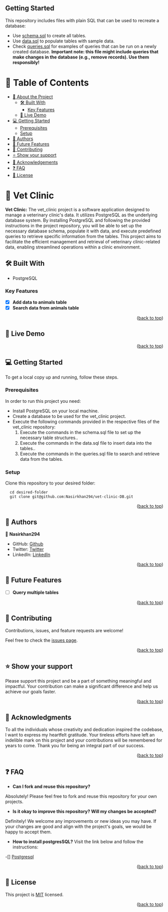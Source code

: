 ## Getting Started

This repository includes files with plain SQL that can be used to recreate a database:

- Use [schema.sql](./schema.sql) to create all tables.
- Use [data.sql](./data.sql) to populate tables with sample data.
- Check [queries.sql](./queries.sql) for examples of queries that can be run on a newly created database. **Important note: this file might include queries that make changes in the database (e.g., remove records). Use them responsibly!**

<a name="readme-top"></a>

<!-- TABLE OF CONTENTS -->

# 📗 Table of Contents

- [📖 About the Project](#about-project)
  - [🛠 Built With](#built-with)
    - [Key Features](#key-features)
  - [🚀 Live Demo](#live-demo)
- [💻 Getting Started](#getting-started)
  - [Prerequisites](#prerequisites)
  - [Setup](#setup)
- [👥 Authors](#authors)
- [🔭 Future Features](#future-features)
- [🤝 Contributing](#contributing)
- [⭐️ Show your support](#support)
- [🙏 Acknowledgements](#acknowledgements)
- [:question: FAQ](#faq)
- [📝 License](#license)

<!-- PROJECT DESCRIPTION -->

# 📖 Vet Clinic <a name="about-project"></a>

**Vet Clinic:** The vet_clinic project is a software application designed to manage a veterinary clinic's data. It utilizes PostgreSQL as the underlying database system. By installing PostgreSQL and following the provided instructions in the project repository, you will be able to set up the necessary database schema, populate it with data, and execute predefined queries to retrieve specific information from the tables. This project aims to facilitate the efficient management and retrieval of veterinary clinic-related data, enabling streamlined operations within a clinic environment.

## 🛠 Built With <a name="built-with"></a>

  <ul>
    <li>PostgreSQL</li>
  </ul>

<!-- Features -->

### Key Features <a name="key-features"></a>

- [x] **Add data to animals table**
- [x] **Search data from animals table**

<p align="right">(<a href="#readme-top">back to top</a>)</p>

<!-- LIVE DEMO -->

## 🚀 Live Demo <a name="live-demo"></a>

<!-- - [Live Project Demo]() -->

<p align="right">(<a href="#readme-top">back to top</a>)</p>

<!-- GETTING STARTED -->

## 💻 Getting Started <a name="getting-started"></a>

To get a local copy up and running, follow these steps.

### Prerequisites

In order to run this project you need:
 
 - Install PostgreSQL on your local machine.
 - Create a database to be used for the vet_clinic project.
 - Execute the following commands provided in the respective files of the vet_clinic repository:
    1. Execute the commands in the schema.sql file to set up the necessary table structures..
    2. Execute the commands in the data.sql file to insert data into the tables..
    3. Execute the commands in the queries.sql file to search and retrieve data from the tables.

### Setup

Clone this repository to your desired folder:

```
  cd desired-folder
  git clone git@github.com:Nasirkhan294/vet-clinic-DB.git
```

<p align="right">(<a href="#readme-top">back to top</a>)</p>

<!-- AUTHORS -->

## 👥 Authors <a name="authors"></a>

👤 **Nasirkhan294**

- GitHub: [Github](https://github.com/Nasirkhan294)
- Twitter: [Twitter](https://twitter.com/NasirMa35888225)
- LinkedIn: [LinkedIn](https://www.linkedin.com/in/nasirmahd-8a8/)

<p align="right">(<a href="#readme-top">back to top</a>)</p>

<!-- FUTURE FEATURES -->

## 🔭 Future Features <a name="future-features"></a>

- [ ] **Query multiple tables**

<p align="right">(<a href="#readme-top">back to top</a>)</p>

<!-- CONTRIBUTING -->

## 🤝 Contributing <a name="contributing"></a>

Contributions, issues, and feature requests are welcome!

Feel free to check the [issues page](../../issues/).

<p align="right">(<a href="#readme-top">back to top</a>)</p>

<!-- SUPPORT -->

## ⭐️ Show your support <a name="support"></a>

Please support this project and be a part of something meaningful and impactful. Your contribution can make a significant difference and help us achieve our goals faster.

<p align="right">(<a href="#readme-top">back to top</a>)</p>

<!-- ACKNOWLEDGEMENTS -->

## 🙏 Acknowledgments <a name="acknowledgements"></a>

To all the individuals whose creativity and dedication inspired the codebase, I want to express my heartfelt gratitude. Your tireless efforts have left an indelible mark on this project and your contributions will be remembered for years to come. Thank you for being an integral part of our success.

<p align="right">(<a href="#readme-top">back to top</a>)</p>

## :question: FAQ <a name="faq"></a>

- **Can I fork and reuse this repository?**

Absolutely! Please feel free to fork and reuse this repository for your own projects.

- **Is it okay to improve this repository? Will my changes be accepted?**

Definitely! We welcome any improvements or new ideas you may have. If your changes are good and align with the project's goals, we would be happy to accept them.

- **How to install postgresSQL?**
Visit the link below and follow the instructions:

-[] [Postgresql](https://www.postgresql.org/download/)

<p align="right">(<a href="#readme-top">back to top</a>)</p>

<!-- LICENSE -->

## 📝 License <a name="license"></a>

This project is [MIT](./LICENSE) licensed.

<p align="right">(<a href="#readme-top">back to top</a>)</p>
